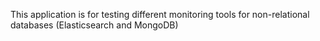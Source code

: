 This application is for testing different monitoring tools for non-relational databases (Elasticsearch and MongoDB)